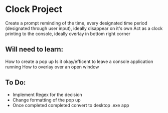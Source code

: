 # Clock Project

Create a prompt reminding of the time, every designated time period (designated through user input), ideally disappear on it's own
Act as a clock printing to the console, ideally overlay in bottom right corner

## Will need to learn:

How to create a pop up
Is it okay/efficent to leave a console application running
How to overlay over an open window

## To Do:

 - Implement Regex for the decision
 - Change formatting of the pop up
 - Once completed completed convert to desktop .exe app